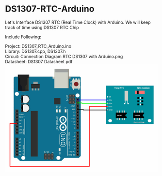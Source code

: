# DS1307-RTC-Arduino
Let's Interface DS1307 RTC (Real Time Clock) with Arduino. We will keep track of time using DS1307 RTC Chip

<p>Include Following:</p>
Project: DS1307_RTC_Arduino.ino<br />
Library: DS1307.cpp, DS1307.h<br />
Circuit: Connection Diagram RTC DS1307 with Arduino.png<br />
Datasheet: DS1307 Datasheet.pdf<br />


<img src="https://github.com/binaryupdates/DS1307-RTC-Arduino/blob/master/Connection%20Diagram%20RTC%20DS1307%20with%20Arduino%20.png?raw=true">

